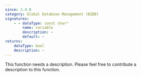```yaml
---
since: 2.4.0
category: Global Database Management (BZDB)
signatures:
    - - dataType: const char*
        name: variable
        description: ~
        default: ~
returns:
    dataType: bool
    description: ~
---
```


This function needs a description. Please feel free to contribute a description to this function.
